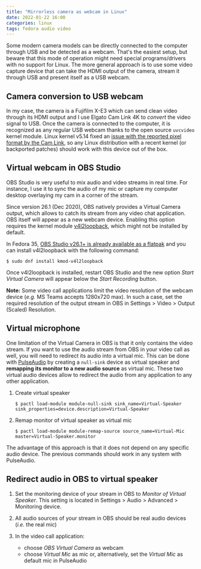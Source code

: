 ```yaml
---
title: "Mirrorless camera as webcam in Linux"
date: 2022-01-22 16:00
categories: linux
tags: fedora audio video
---
```


Some modern camera models can be directly connected to the computer through USB
and be detected as a webcam. That's the easiest setup, but beware that this mode
of operation might need special programs/drivers with no support for Linux. The
more general approach is to use some video capture device that can take the HDMI
output of the camera, stream it through USB and present itself as a USB webcam.

## Camera conversion to USB webcam

In my case, the camera is a Fujifilm X-E3 which can send clean video through its
HDMI output and I use Elgato Cam Link 4K to *convert* the video signal to USB.
Once the camera is connected to the computer, it is recognized as any regular
USB webcam thanks to the open source `uvcvideo` kernel module. Linux kernel
v5.14 fixed an [issue with the reported pixel format by the Cam
Link](https://github.com/AdamGleave/elgato-camlink-workaround), so any Linux
distribution with a recent kernel (or backported patches) should work with this
device out of the box.

## Virtual webcam in OBS Studio

OBS Studio is very useful to mix audio and video streams in real time. For
instance, I use it to sync the audio of my mic or capture my computer desktop
overlaying my cam in a corner of the stream.

Since version 26.1 (Dec 2020), OBS natively provides a Virtual Camera output,
which allows to catch its stream from any video chat application. OBS itself
will appear as a new webcam device. Enabling this option requires the kernel
module [v4l2loopback](https://github.com/umlaeute/v4l2loopback), which might not
be installed by default.

In Fedora 35, [OBS Studio v26.1+ is already available as a
flatpak](https://flathub.org/apps/details/com.obsproject.Studio) and you can
install v4l2loopback with the following command:

```console
$ sudo dnf install kmod-v4l2loopback
```

Once v4l2loopback is installed, restart OBS Studio and the new option *Start
Virtual Camera* will appear below the *Start Recording* button.

**Note:** Some video call applications limit the video resolution of the webcam
device (*e.g.* MS Teams accepts 1280x720 max). In such a case, set the required
resolution of the output stream in OBS in Settings > Video > Output (Scaled)
Resolution.

## Virtual microphone

One limitation of the Virtual Camera in OBS is that it only contains the video
stream. If you want to use the audio stream from OBS in your video call as well,
you will need to redirect its audio into a virtual mic. This can be done with
[PulseAudio](https://www.freedesktop.org/wiki/Software/PulseAudio/) by creating
a `null-sink` device as virtual speaker and **remapping its monitor to a new
audio source** as virtual mic. These two virtual audio devices allow to redirect
the audio from any application to any other application.

1. Create virtual speaker

    ```console
    $ pactl load-module module-null-sink sink_name=Virtual-Speaker sink_properties=device.description=Virtual-Speaker
    ```

2. Remap monitor of virtual speaker as virtual mic

    ```console
    $ pactl load-module module-remap-source source_name=Virtual-Mic master=Virtual-Speaker.monitor
    ```

The advantage of this approach is that it does not depend on any specific audio
device. The previous commands should work in any system with PulseAudio.


## Redirect audio in OBS to virtual speaker

1. Set the monitoring device of your stream in OBS to *Monitor of Virtual Speaker*.
This setting is located in Settings > Audio > Advanced > Monitoring device.

2. All audio sources of your stream in OBS should be real audio devices (*i.e.*
   the real mic)

3. In the video call application:

    * choose *OBS Virtual Camera* as webcam
    * choose *Virtual Mic* as mic or, alternatively, set the *Virtual Mic* as
      default mic in PulseAudio

